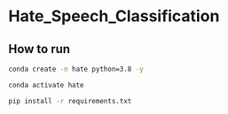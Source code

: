 # Hate_Speech_Classification

## How to run

```bash
conda create -n hate python=3.8 -y
```

```bash
conda activate hate
```

```bash
pip install -r requirements.txt
```



